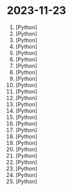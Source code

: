 # 2023-11-23

1. [](https://github.comundefined "A realtime sketch to image demo using LCM and the gradio library.") [Python]
2. [](https://github.comundefined "Focus on prompting and generating") [Python]
3. [](https://github.comundefined "Generative Models by Stability AI") [Python]
4. [](https://github.comundefined "Machine Learning Engineering Guides and Tools") [Python]
5. [](https://github.comundefined "Streamlined interface for generating images with AI in Krita. Inpaint and outpaint with optional text prompt, no tweaking required.") [Python]
6. [](https://github.comundefined "Video-LLaVA: Learning United Visual Representation by Alignment Before Projection") [Python]
7. [](https://github.comundefined "🦔 PostHog provides open-source product analytics, session recording, feature flagging and A/B testing that you can self-host.") [Python]
8. [](https://github.comundefined "👄⚡ Converts text to speech in realtime by identifying sentence fragments for immediate auditory feedback. Ideal for applications requiring instant audio responses.") [Python]
9. [](https://github.comundefined "NVR with realtime local object detection for IP cameras") [Python]
10. [](https://github.comundefined "An LLM-based Agent for the New Automation Paradigm - Agentic Process Automation") [Python]
11. [](https://github.comundefined "Specify what you want it to build, the AI asks for clarification, and then builds it.") [Python]
12. [](https://github.comundefined "A batched offline inference oriented version of segment-anything") [Python]
13. [](https://github.comundefined "secgpt网络安全大模型") [Python]
14. [](https://github.comundefined "解决电脑、手机看电视直播的苦恼，收集各种直播源，电视直播网站") [Python]
15. [](https://github.comundefined "Arsenal is just a quick inventory and launcher for hacking programs") [Python]
16. [](https://github.comundefined "A fast inference library for running LLMs locally on modern consumer-class GPUs") [Python]
17. [](https://github.comundefined "Implementation of DALL-E 2, OpenAI's updated text-to-image synthesis neural network, in Pytorch") [Python]
18. [](https://github.comundefined "🐫 CAMEL: Communicative Agents for “Mind” Exploration of Large Language Model Society (NeruIPS'2023) https://www.camel-ai.org") [Python]
19. [](https://github.comundefined "aider is AI pair programming in your terminal") [Python]
20. [](https://github.comundefined "Image inpainting tool powered by SOTA AI Model. Remove any unwanted object, defect, people from your pictures or erase and replace(powered by stable diffusion) any thing on your pictures.") [Python]
21. [](https://github.comundefined "The official source code repository for the calibre ebook manager") [Python]
22. [](https://github.comundefined "Pure python3 implementation for working with iDevices (iPhone, etc...).") [Python]
23. [](https://github.comundefined "Install Jenkins, configure Docker as slave, set up cicd, deploy applications to k8s using Argo CD in GitOps way.") [Python]
24. [](https://github.comundefined "[PREVIEW] Sample code for a simple web chat experience targeting chatGPT through AOAI.") [Python]
25. [](https://github.comundefined "A sample app for the Retrieval-Augmented Generation pattern running in Azure, using Azure AI Search for retrieval and Azure OpenAI large language models to power ChatGPT-style and Q&A experiences.") [Python]
